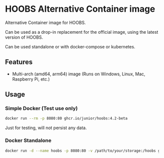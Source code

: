 # HOOBS Alternative Container image

Alternative Container image for HOOBS.

Can be used as a drop-in replacement for the official image, using the latest version of HOOBS.

Can be used standalone or with docker-compose or kubernetes.

## Features

- Multi-arch (amd64, arm64) image (Runs on Windows, Linux, Mac, Raspberry Pi, etc.)

## Usage

### Simple Docker (Test use only)

```bash
docker run --rm -p 8080:80 ghcr.io/junior/hoobs:4.2-beta
```

Just for testing, will not persist any data.

### Docker Standalone

```bash
docker run -d --name hoobs -p 8080:80 -v /path/to/your/storage:/hoobs ghcr.io/junior/hoobs:4.2-beta
```
